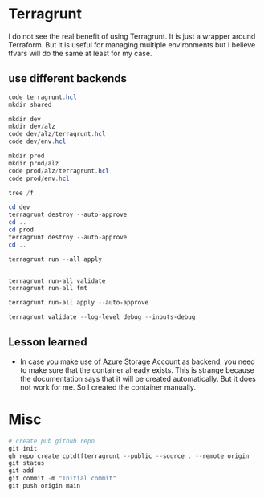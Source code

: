 # Terragrunt

I do not see the real benefit of using Terragrunt. It is just a wrapper around Terraform. But it is useful for managing multiple environments but I believe tfvars will do the same at least for my case.

## use different backends

~~~powershell
code terragrunt.hcl
mkdir shared

mkdir dev
mkdir dev/alz
code dev/alz/terragrunt.hcl
code dev/env.hcl

mkdir prod
mkdir prod/alz
code prod/alz/terragrunt.hcl
code prod/env.hcl

tree /f

cd dev
terragrunt destroy --auto-approve
cd ..
cd prod
terragrunt destroy --auto-approve
cd ..

terragrunt run --all apply


terragrunt run-all validate
terragrunt run-all fmt

terragrunt run-all apply --auto-approve

terragrunt validate --log-level debug --inputs-debug

~~~

## Lesson learned

- In case you make use of Azure Storage Account as backend, you need to make sure that the container already exists. This is strange because the documentation says that it will be created automatically. But it does not work for me. So I created the container manually.


# Misc

~~~powershell
# create pub github repo
git init
gh repo create cptdtfterragrunt --public --source . --remote origin
git status
git add .
git commit -m "Initial commit"
git push origin main